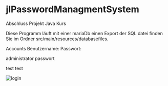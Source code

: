 # jlPasswordManagmentSystem
Abschluss Projekt Java Kurs

Diese Programm läuft mit einer mariaDb einen Export der SQL datei finden Sie im Ordner src/main/resources/databasefiles.

Accounts
Benutzername:    Passwort:

administrator	 passwort

test	         test

![login](https://user-images.githubusercontent.com/63201553/146151962-7cfe04a7-f70b-498a-a5f2-3d8a110c8c64.PNG)
